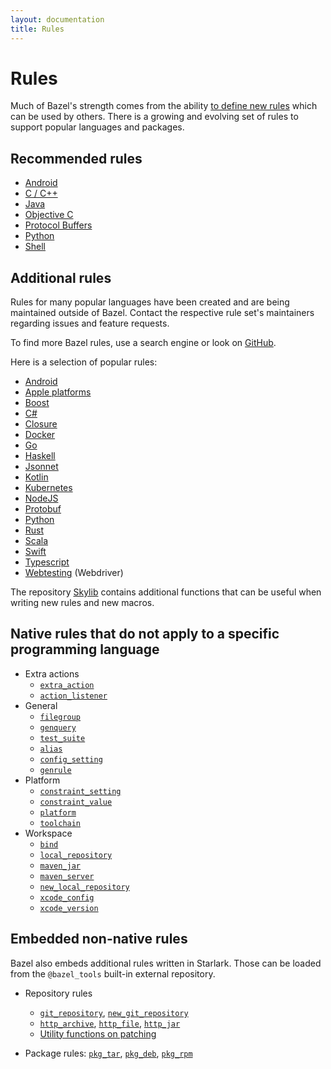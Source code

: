 ```yaml
---
layout: documentation
title: Rules
---
```


# Rules

Much of Bazel's strength comes from the ability [to define new rules](skylark/concepts.html)
which can be used by others. There is a growing and evolving set of rules to
support popular languages and packages.

## Recommended rules

* [Android](bazel-and-android.html)
* [C / C++](bazel-and-cpp.html)
* [Java](bazel-and-java.html)
* [Objective C](bazel-and-apple.html)
* [Protocol Buffers](https://github.com/bazelbuild/rules_proto#protobuf-rules-for-bazel)
* [Python](https://github.com/bazelbuild/rules_python)
* [Shell](be/shell.html)

## Additional rules

Rules for many popular languages have been created and are being maintained
outside of Bazel. Contact the respective rule set's maintainers regarding issues
and feature requests.

To find more Bazel rules, use a search engine or look on
[GitHub](https://github.com/search?o=desc&q=bazel+rules&s=stars&type=Repositories).

Here is a selection of popular rules:

* [Android](https://github.com/bazelbuild/rules_android)
* [Apple platforms](https://github.com/bazelbuild/rules_apple)
* [Boost](https://github.com/nelhage/rules_boost)
* [C#](https://github.com/bazelbuild/rules_dotnet)
* [Closure](https://github.com/bazelbuild/rules_closure)
* [Docker](https://github.com/bazelbuild/rules_docker)
* [Go](https://github.com/bazelbuild/rules_go)
* [Haskell](https://github.com/tweag/rules_haskell)
* [Jsonnet](https://github.com/bazelbuild/rules_jsonnet)
* [Kotlin](https://github.com/bazelbuild/rules_kotlin)
* [Kubernetes](https://github.com/bazelbuild/rules_k8s)
* [NodeJS](https://github.com/bazelbuild/rules_nodejs)
* [Protobuf](https://github.com/pubref/rules_protobuf)
* [Python](https://github.com/bazelbuild/rules_python)
* [Rust](https://github.com/bazelbuild/rules_rust)
* [Scala](https://github.com/bazelbuild/rules_scala)
* [Swift](https://github.com/bazelbuild/rules_swift)
* [Typescript](https://github.com/bazelbuild/rules_typescript)
* [Webtesting](https://github.com/bazelbuild/rules_webtesting) (Webdriver)

The repository [Skylib](https://github.com/bazelbuild/bazel-skylib) contains
additional functions that can be useful when writing new rules and new
macros.

## Native rules that do not apply to a specific programming language

* Extra actions
  - [`extra_action`](be/extra-actions.html#extra_action)
  - [`action_listener`](be/extra-actions.html#action_listener)
* General
  - [`filegroup`](be/general.html#filegroup)
  - [`genquery`](be/general.html#genquery)
  - [`test_suite`](be/general.html#test_suite)
  - [`alias`](be/general.html#alias)
  - [`config_setting`](be/general.html#config_setting)
  - [`genrule`](be/general.html#genrule)
* Platform
  - [`constraint_setting`](be/platform.html#constraint_setting)
  - [`constraint_value`](be/platform.html#constraint_value)
  - [`platform`](be/platform.html#platform)
  - [`toolchain`](be/platform.html#toolchain)
* Workspace
  - [`bind`](be/workspace.html#bind)
  - [`local_repository`](be/workspace.html#local_repository)
  - [`maven_jar`](be/workspace.html#maven_jar)
  - [`maven_server`](be/workspace.html#maven_server)
  - [`new_local_repository`](be/workspace.html#new_local_repository)
  - [`xcode_config`](be/workspace.html#xcode_config)
  - [`xcode_version`](be/workspace.html#xcode_version)

## Embedded non-native rules

Bazel also embeds additional rules written in Starlark. Those can be loaded from
the `@bazel_tools` built-in external repository.

* Repository rules
  - [`git_repository`](repo/git.md#git_repository),
    [`new_git_repository`](repo/git.html#new_git_repository)
  - [`http_archive`](repo/http.html#http_archive),
    [`http_file`](repo/http.html#http_archive),
    [`http_jar`](repo/http.html#http_jar)
  - [Utility functions on patching](utils.md)

* Package rules: [`pkg_tar`](be/pkg.html#), [`pkg_deb`](be/pkg.html#pkg_deb), [`pkg_rpm`](be/pkg.html#pkg_rpm)
